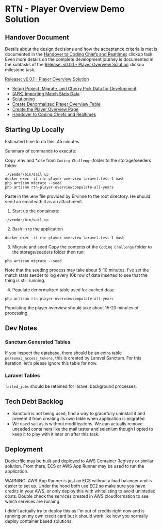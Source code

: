 # RTN - Player Overview Demo Solution

## Handover Document

Details about the design decisions and how the acceptance criteria is met is documented in the [Handover to Coding Chiefs and Realtimes](https://sharing.clickup.com/3890038/t/h/865cjctkj/JE8QZCSSBW16OST) clickup task.
Even more details on the complete development journey is documented in the subtasks of the [Release: v0.0.1 - Player Overview Solution](https://sharing.clickup.com/3890038/t/h/865cjcnp0/N59KQVLXKXYG8I3) clickup milestone task.

[Release: v0.0.1 - Player Overview Solution](https://sharing.clickup.com/3890038/t/h/865cjcnp0/N59KQVLXKXYG8I3)
- [Setup Project, Migrate, and Cherry Pick Data for Development](https://sharing.clickup.com/3890038/t/h/865cjcmaw/N59KQVLXKXYG8I3)
- [(AFK) Importing Match Stats Data](https://sharing.clickup.com/3890038/t/h/865cjcw75/N59KQVLXKXYG8I3)
- [Solutioning](https://sharing.clickup.com/3890038/t/h/865cjcmaz/N59KQVLXKXYG8I3)
- [Create Denormalized Player Overview Table](https://sharing.clickup.com/3890038/t/h/865cjcta7/N59KQVLXKXYG8I3)
- [Create the Player Overview Page](https://app.clickup.com/t/865cjctaa)
- [Handover to Coding Chiefs and Realtimes](https://sharing.clickup.com/3890038/t/h/865cjctkj/JE8QZCSSBW16OST)

## Starting Up Locally

Estimated time to do this: 45 minutes.

Summary of commands to execute:

Copy .env and *.csv from `Coding Challenge` folder to the storage/seeders folder

```
./vendor/bin/sail up
docker exec -it rtn-player-overview-laravel.test-1 bash
php artisan migrate --seed
php artisan rtn-player-overview:populate-all-years
```

Paste in the .env file provided by Ervinne to the root directory. He should send an email with it as an attachment.

1. Start up the containers:

```
./vendor/bin/sail up
```

2. Bash in to the application

```
docker exec -it rtn-player-overview-laravel.test-1 bash
```

3. Migrate and seed
Copy the contents of the `Coding Challenge` folder to the storage/seeders folder then run:

```
php artisan migrate --seed
```

Note that the seeding process may take about 5-10 minutes. I've set the match stats seeder to log every 10k row of data inserted to see that the thing is still running.

4. Populate denormalized table used for cached data:

```
php artisan rtn-player-overview:populate-all-years
```

Populating the player overview should take about 15-20 minutes of processing.

## Dev Notes

### Sanctum Generated Tables
If you inspect the database, there should be an extra table `personal_access_tokens`, this is created by Laravel Sanctum. For this iteration, let's please ignore this table for now.

### Laravel Tables
`failed_jobs` should be retained for laravel background processes.

## Tech Debt Backlog

- Sanctum is not being used, find a way to gracefully uninstall it and prevent it from creating its own table when application is migrated
- We used sail as is without modifications. We can actually remove uneeded containers like the mail tester and selenium though I opted to keep it to play with it later on after this task.

## Deployment

Dockerfile may be built and deployed to AWS Container Registry or similar solution. From there, ECS or AWS App Runner may be used to run the application.

WARNING: AWS App Runner is just an ECS without a load balancer and is easier to set up.  Under the hood both use EC2 so make sure you have credits in your AWS, or only deploy this with whitelisting to avoid uninteded costs. Double check the services created in AWS cloudformation to see which services are running.

I didn't actually try to deploy this as I'm out of credits right now and is running on my own credit card but it should work like how you normally deploy container based solutions.
